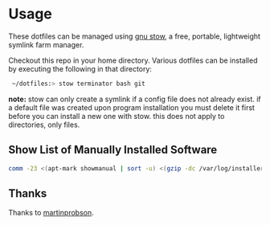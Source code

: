 # Usage
These dotfiles can be managed using [gnu stow](http://www.gnu.org/software/stow/), a free, portable, lightweight symlink farm manager.

Checkout this repo in your home directory. Various dotfiles can be installed by executing the following in that directory:
```bash
 ~/dotfiles:> stow terminator bash git
``` 

**note:** stow can only create a symlink if a config file does not already exist. if a default file was created upon program installation you must delete it first before you can install a new one with stow. this does not apply to directories, only files.

## Show List of Manually Installed Software

```bash
comm -23 <(apt-mark showmanual | sort -u) <(gzip -dc /var/log/installer/initial-status.gz | sed -n 's/^Package: //p' | sort -u)
```

## Thanks
Thanks to [martinprobson](https://github.com/martinprobson/dotfiles).
